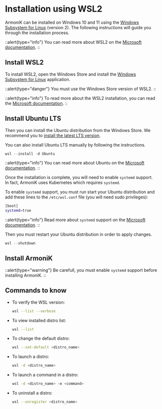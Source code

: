 # Installation using WSL2

ArmoniK can be installed on Windows 10 and 11 using the [Windows Subsystem for Linux](https://learn.microsoft.com/en-us/windows/wsl/install) (version 2). The following instructions will guide you through the installation process.

::alert{type="info"}
You can read more about WSL2 on the [Microsoft documentation](https://learn.microsoft.com/en-us/windows/wsl/compare-versions).
::

## Install WSL2

To install WSL2, open the Windows Store and install the [Windows Subsystem for Linux](https://www.microsoft.com/store/productId/9P9TQF7MRM4R) application.

::alert{type="danger"}
You must use the Windows Store version of WSL2.
::

::alert{type="info"}
To read more about the WSL2 installation, you can read the [Microsoft documentation](https://learn.microsoft.com/en-us/windows/wsl/install).
::

## Install Ubuntu LTS

Then you can install the Ubuntu distribution from the Windows Store. We recommend you to [install the latest LTS version](https://www.microsoft.com/store/productId/9PDXGNCFSCZV).

You can also install Ubuntu LTS manually by following the instructions.

```powershell
wsl --install -d Ubuntu
```

::alert{type="info"}
You can read more about Ubuntu on the [Microsoft documentation](https://learn.microsoft.com/en-us/windows/wsl/install-manual#step-6---install-your-linux-distribution-of-choice).
::

Once the installation is complete, you will need to enable `systemd` support. In fact, ArmoniK uses Kubernetes which requires `systemd`.

To enable `systemd` support, you must run start your Ubuntu distribution and add these lines to the `/etc/wsl.conf` file (you will need sudo privileges):

```bash
[boot]
systemd=true
```

::alert{type="info"}
Read more about `systemd` support on the [Microsoft documentation](https://devblogs.microsoft.com/commandline/systemd-support-is-now-available-in-wsl/).
::

Then you must restart your Ubuntu distribution in order to apply changes.

```powershell
wsl --shutdown
```


## Install ArmoniK

::alert{type="warning"}
Be carefull, you must enable `systemd` support before installing ArmoniK.
::

<!-- add more about clone, default dir... -->

## Commands to know

- To verify the WSL version:
  ```bash
  wsl --list --verbose
  ```

- To view installed distro list:
  ```bash
  wsl --list
  ```

- To change the default distro:
  ```bash
  wsl --set-default <distro_name>
  ```

- To launch a distro:
  ```bash
  wsl -d <distro_name>
  ```

- To launch a command in a distro:
  ```bash
  wsl -d <distro_name> -e <command>
  ```

- To uninstall a distro:
  ```bash
  wsl --unregister <distro_name>
  ```
